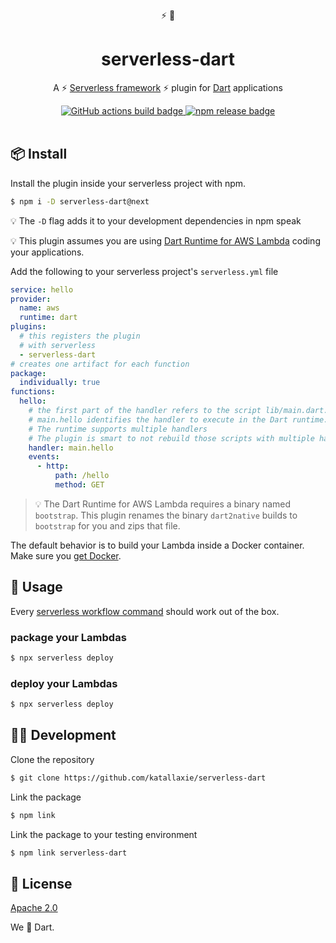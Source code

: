 <div align="center">
   ⚡ 🎯
</div>

<h1 align="center">
  serverless-dart
</h1>

<p align="center">
   A ⚡ <a href="https://www.serverless.com/framework/docs/">Serverless framework</a> ⚡ plugin for <a href="https://dart.dev/">Dart</a> applications
</p>

<div align="center">
  <a href="https://github.com/katallaxie/serverless-dart/actions">
    <img alt="GitHub actions build badge" src="https://github.com/katallaxie/serverless-dart/workflows/Main/badge.svg"/>
  </a>
  <a href="https://www.npmjs.com/package/serverless-dart">
    <img alt="npm release badge" src="https://img.shields.io/npm/v/serverless-dart.svg"/>
  </a>
</div>

<br />

## 📦 Install

Install the plugin inside your serverless project with npm.

```sh
$ npm i -D serverless-dart@next
```

💡 The `-D` flag adds it to your development dependencies in npm speak

💡 This plugin assumes you are using [Dart Runtime for AWS Lambda](https://github.com/awslabs/aws-lambda-dart-runtime) coding your applications.

Add the following to your serverless project's `serverless.yml` file

```yaml
service: hello
provider:
  name: aws
  runtime: dart
plugins:
  # this registers the plugin
  # with serverless
  - serverless-dart
# creates one artifact for each function
package:
  individually: true
functions:
  hello:
    # the first part of the handler refers to the script lib/main.dart.
    # main.hello identifies the handler to execute in the Dart runtime.
    # The runtime supports multiple handlers
    # The plugin is smart to not rebuild those scripts with multiple handlers.
    handler: main.hello
    events:
      - http:
          path: /hello
          method: GET
```

> 💡 The Dart Runtime for AWS Lambda requires a binary named `bootstrap`. This plugin renames the binary `dart2native` builds to `bootstrap` for you and zips that file.

The default behavior is to build your Lambda inside a Docker container. Make sure you [get Docker](https://docs.docker.com/get-docker/).

## 🤸 Usage

Every [serverless workflow command](https://serverless.com/framework/docs/providers/aws/guide/workflow/) should work out of the box.

### package your Lambdas

```sh
$ npx serverless deploy
```

### deploy your Lambdas

```sh
$ npx serverless deploy
```

## 👨‍💻 Development

Clone the repository 

```bash 
$ git clone https://github.com/katallaxie/serverless-dart
```

Link the package

```bash
$ npm link
```

Link the package to your testing environment

```bash
$ npm link serverless-dart
```

## 📃 License

[Apache 2.0](/LICENSE)

We :blue_heart: Dart.
